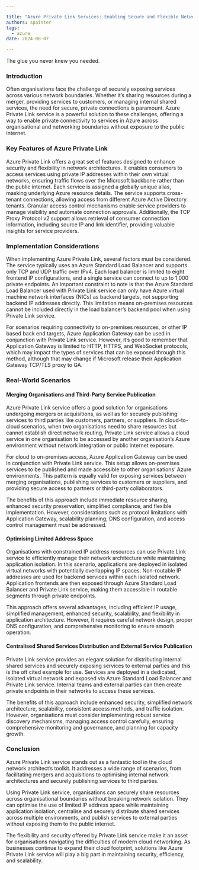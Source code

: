 ```yaml
---

title: "Azure Private Link Services: Enabling Secure and Flexible Network Architectures"
authors: spainter
tags:
  - azure
date: 2024-08-07

---
```


The glue you never knew you needed.

### Introduction

Often organisations face the challenge of securely exposing services across various network boundaries. Whether it’s sharing resources during a merger, providing services to customers, or managing internal shared services, the need for secure, private connections is paramount. Azure Private Link service is a powerful solution to these challenges, offering a way to enable private connectivity to services in Azure across organisational and networking boundaries without exposure to the public internet.
<!-- truncate -->
### Key Features of Azure Private Link

Azure Private Link offers a great set of features designed to enhance security and flexibility in network architectures. It enables consumers to access services using private IP addresses within their own virtual networks, ensuring traffic flows over the Microsoft backbone rather than the public internet. Each service is assigned a globally unique alias, masking underlying Azure resource details. The service supports cross-tenant connections, allowing access from different Azure Active Directory tenants. Granular access control mechanisms enable service providers to manage visibility and automate connection approvals. Additionally, the TCP Proxy Protocol v2 support allows retrieval of consumer connection information, including source IP and link identifier, providing valuable insights for service providers.

### Implementation Considerations

When implementing Azure Private Link, several factors must be considered. The service typically uses an Azure Standard Load Balancer and supports only TCP and UDP traffic over IPv4. Each load balancer is limited to eight frontend IP configurations, and a single service can connect to up to 1,000 private endpoints. An important constraint to note is that the Azure Standard Load Balancer used with Private Link service can only have Azure virtual machine network interfaces (NICs) as backend targets, not supporting backend IP addresses directly. This limitation means on-premises resources cannot be included directly in the load balancer’s backend pool when using Private Link service.

For scenarios requiring connectivity to on-premises resources, or other IP based back end targets, Azure Application Gateway can be used in conjunction with Private Link service. However, it’s good to remember that Application Gateway is limited to HTTP, HTTPS, and WebSocket protocols, which may impact the types of services that can be exposed through this method, although that may change if Microsoft release their Application Gateway TCP/TLS proxy to GA.

### Real-World Scenarios

#### Merging Organisations and Third-Party Service Publication

Azure Private Link service offers a good solution for organisations undergoing mergers or acquisitions, as well as for securely publishing services to third parties like customers, partners, or suppliers. In cloud-to-cloud scenarios, when two organisations need to share resources but cannot establish direct network routing, Private Link service allows a cloud service in one organisation to be accessed by another organisation’s Azure environment without network integration or public internet exposure.

For cloud to on-premises access, Azure Application Gateway can be used in conjunction with Private Link service. This setup allows on-premises services to be published and made accessible to other organisations’ Azure environments. This pattern is equally valid for exposing services between merging organisations, publishing services to customers or suppliers, and providing secure access to partners or third-party collaborators.

The benefits of this approach include immediate resource sharing, enhanced security preservation, simplified compliance, and flexible implementation. However, considerations such as protocol limitations with Application Gateway, scalability planning, DNS configuration, and access control management must be addressed.

#### Optimising Limited Address Space

Organisations with constrained IP address resources can use Private Link service to efficiently manage their network architecture while maintaining application isolation. In this scenario, applications are deployed in isolated virtual networks with potentially overlapping IP spaces. Non-routable IP addresses are used for backend services within each isolated network. Application frontends are then exposed through Azure Standard Load Balancer and Private Link service, making them accessible in routable segments through private endpoints.

This approach offers several advantages, including efficient IP usage, simplified management, enhanced security, scalability, and flexibility in application architecture. However, it requires careful network design, proper DNS configuration, and comprehensive monitoring to ensure smooth operation.

#### Centralised Shared Services Distribution and External Service Publication

Private Link service provides an elegant solution for distributing internal shared services and securely exposing services to external parties and this is the oft cited example for use. Services are deployed in a dedicated, isolated virtual network and exposed via Azure Standard Load Balancer and Private Link service. Internal teams and external parties can then create private endpoints in their networks to access these services.

The benefits of this approach include enhanced security, simplified network architecture, scalability, consistent access methods, and traffic isolation. However, organisations must consider implementing robust service discovery mechanisms, managing access control carefully, ensuring comprehensive monitoring and governance, and planning for capacity growth.

### Conclusion

Azure Private Link service stands out as a fantastic tool in the cloud network architect’s toolkit. It addresses a wide range of scenarios, from facilitating mergers and acquisitions to optimising internal network architectures and securely publishing services to third parties.

Using Private Link service, organisations can securely share resources across organisational boundaries without breaking network isolation. They can optimise the use of limited IP address space while maintaining application isolation, centralise and securely distribute shared services across multiple environments, and publish services to external parties without exposing them to the public internet.

The flexibility and security offered by Private Link service make it an asset for organisations navigating the difficulties of modern cloud networking. As businesses continue to expand their cloud footprint, solutions like Azure Private Link service will play a big part in maintaining security, efficiency, and scalability.
